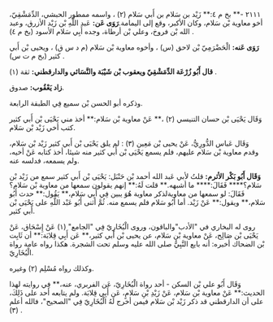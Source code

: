 ٢١١١ -** بخ م ٤:** زَيْد بن سَلام بن أَبي سَلام (٢) ، واسمه ممطور الحبشي، الدِّمَشْقِيّ، أخو معاوية بْن سَلام، وكان الأكبر، وقع إلى اليمامة.**رَوَى عَن:** عَبد اللَّهِ بْن زَيْد الأزرق، وعبد الله بْن فروخ، وعلي بْن أرطاة، وجده أَبِي سَلام الأسود (بخ م ٤) .

**رَوَى عَنه:** الْحَضْرَمِيّ بْن لاحق (س) ، وأخوه معاوية بْن سَلام (م د س ق) ، ويحيى بْن أَبي كثير (بخ م ت س) .

**قال أَبُو زُرْعَة الدِّمَشْقِيّ ويعقوب بْن شَيْبَة والنَّسَائي والدارقطني:** ثقة (١) .

**زاد يَعْقُوب:** صدوق.

وذكره أبو الحسن بْن سميع فِي الطبقة الرابعة.

وَقَال يَحْيَى بْن حسان التنيسي (٢) ،** عَنْ معاوية بْن سَلام:** أخذ مني يَحْيَى بْن أَبي كثير كتب أخي زَيْد بْن سَلام.

وَقَال عَباس الدُّورِيُّ، عَنْ يحيى بْن مَعِين (٣) : لم يلق يَحْيَى بْن أَبي كثير زَيْد بْن سَلام، وقدم معاوية بْن سَلام عليهم، فلم يسمع يَحْيَى بْن أَبي كثير منه شيئا، أخذ كتابه عَنْ أخيه، ولم يسمعه، فدلسه عنه.

**وَقَال أَبُو بَكْر الأثرم:** قلتُ لأبي عَبد الله أحمد بْن حَنْبَل: يَحْيَى بْن أَبي كثير سمع من زَيْد بْن سَلام؟**** فَقَالَ:**** ما أشبهه.** قلت لَهُ:** إنهم يقولون سمعها من معاوية بْن سَلام؟ فَقَالَ: لو سمعها من معاويةلذكر معاوية هُوَ يبين فِي أَبِي سَلام،** يَقُول:** حدث أَبُو سَلام،** ويقول:** عَنْ زَيْد. أما أَبُو سَلام فلم يسمع منه. ثُمَّ أثنى أَبُو عَبْد اللَّهِ على يَحْيَى بْن أَبي كثير.

روى له البخاري في "الأدب"والباقون، وروى الْبُخَارِيّ فِي "الجامع" (١) عَنْ إِسْحَاق، عَنْ يَحْيَى بْن صَالِح، عَنْ معاوية بْن سَلام، عن يحيى بْن أَبي كثير،** عَن أَبِي قِلابَة:** أن ثَابِت بْن الضحاك أخبره: أنه بايع النَّبِيُّ صلى الله عليه وسلم تحت الشجرة. هكذا رواه عامة رواة الْبُخَارِيّ.

وكذلك رواه مُسْلِم (٢) وغيره.

وَقَال أَبُو علي بْن السكن - أحد رواة الْبُخَارِيّ، عَن الفربري، عنه،** فِي روايته لهذا الحديث:** عَنْ معاوية بْن سَلام، عَنْ زَيْدِ بْنِ سَلامٍ، عَن أَبِي قِلابَة. ولم يتابعه أحد على ذَلِكَ، على أن الدارقطني قد ذكر زَيْد بْن سَلام فيمن أخرج لَهُ الْبُخَارِيّ فِي "الصحيح"، فالله أعلم (٣) .